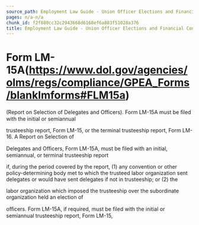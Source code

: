 ```yaml
---
source_path: Employment Law Guide - Union Officer Elections and Financial Controls.md
pages: n/a-n/a
chunk_id: f2f880cc32c2943668d6168ef6a883f51028a376
title: Employment Law Guide - Union Officer Elections and Financial Controls
---
```

# Form LM-15A(https://www.dol.gov/agencies/olms/regs/compliance/GPEA_Forms/blanklmforms#FLM15a)

(Report on Selection of Delegates and Oﬃcers). Form LM-15A must be ﬁled with the initial or semiannual

trusteeship report, Form LM-15, or the terminal trusteeship report, Form LM-16. A Report on Selection of

Delegates and Oﬃcers, Form LM-15A, must be ﬁled with an initial, semiannual, or terminal trusteeship report

if, during the period covered by the report, (1) any convention or other policy-determining body met to which the trusteed labor organization sent delegates or would have sent delegates if not in trusteeship; or (2) the

labor organization which imposed the trusteeship over the subordinate organization held an election of

oﬃcers. Form LM-15A, if required, must be ﬁled with the initial or semiannual trusteeship report, Form LM-15,

